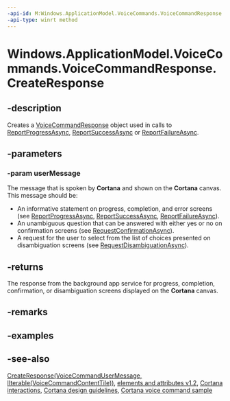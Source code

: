 ```yaml
---
-api-id: M:Windows.ApplicationModel.VoiceCommands.VoiceCommandResponse.CreateResponse(Windows.ApplicationModel.VoiceCommands.VoiceCommandUserMessage)
-api-type: winrt method
---
```


<!-- Method syntax
public Windows.ApplicationModel.VoiceCommands.VoiceCommandResponse CreateResponse(Windows.ApplicationModel.VoiceCommands.VoiceCommandUserMessage userMessage)
-->

# Windows.ApplicationModel.VoiceCommands.VoiceCommandResponse.CreateResponse

## -description
Creates a [VoiceCommandResponse](voicecommandresponse.md) object used in calls to [ReportProgressAsync](voicecommandserviceconnection_reportprogressasync_197749011.md), [ReportSuccessAsync](voicecommandserviceconnection_reportsuccessasync_2126991650.md) or [ReportFailureAsync](voicecommandserviceconnection_reportfailureasync_1581497711.md).

## -parameters
### -param userMessage
The message that is spoken by **Cortana** and shown on the **Cortana** canvas. 
This message should be:

+ An informative statement on progress, completion, and error screens (see [ReportProgressAsync](voicecommandserviceconnection_reportprogressasync_197749011.md), [ReportSuccessAsync](voicecommandserviceconnection_reportsuccessasync_2126991650.md), [ReportFailureAsync](voicecommandserviceconnection_reportfailureasync_1581497711.md)).
+ An unambiguous question that can be answered with either yes or no on confirmation screens (see [RequestConfirmationAsync](voicecommandserviceconnection_requestconfirmationasync_1656186355.md)).
+ A request for the user to select from the list of choices presented on disambiguation screens (see [RequestDisambiguationAsync](voicecommandserviceconnection_requestdisambiguationasync_117243970.md)).


## -returns
The response from the background app service for progress, completion, confirmation, or disambiguation screens displayed on the **Cortana** canvas.

## -remarks

## -examples

## -see-also
[CreateResponse(VoiceCommandUserMessage, IIterable(VoiceCommandContentTile))](voicecommandresponse_createresponse_493218068.md), [ elements and attributes v1.2](https://docs.microsoft.com/uwp/schemas/voicecommands/voice-command-elements-and-attributes-1-2), [Cortana interactions](https://docs.microsoft.com/windows/uwp/input-and-devices/cortana-interactions), [Cortana design guidelines](https://docs.microsoft.com/windows/uwp/input-and-devices/cortana-design-guidelines), [Cortana voice command sample](https://github.com/Microsoft/Windows-universal-samples/tree/master/Samples/CortanaVoiceCommand)
